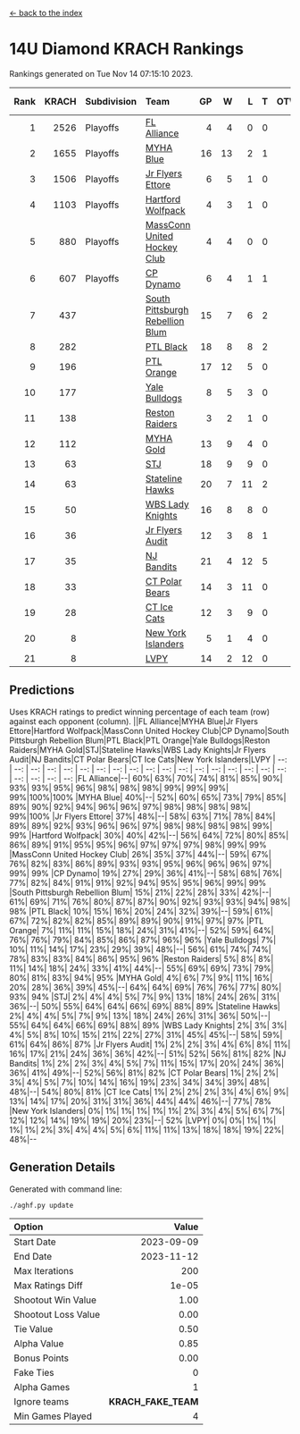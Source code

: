 [<- back to the index](readme.md)
# 14U Diamond KRACH Rankings
Rankings generated on Tue Nov 14 07:15:10 2023.

Rank|KRACH|Subdivision|Team|GP|W|L|T|OTW|OTL|SoS|Exp Wins|Win Diff
---:|---:|:---|:---|---:|---:|---:|---:|---:|---:|---:|---:|---:
1|2526|Playoffs|[FL Alliance](https://gamesheetstats.com/seasons/3663/teams/156905/schedule)|4|4|0|0|0|0|82|4.8|-0.0
2|1655|Playoffs|[MYHA Blue](https://gamesheetstats.com/seasons/3663/teams/140816/schedule)|16|13|2|1|2|0|366|14.4|0.0
3|1506|Playoffs|[Jr Flyers Ettore](https://gamesheetstats.com/seasons/3663/teams/140817/schedule)|6|5|1|0|0|1|399|5.9|0.0
4|1103|Playoffs|[Hartford Wolfpack](https://gamesheetstats.com/seasons/3663/teams/140814/schedule)|4|3|1|0|0|1|489|3.9|0.0
5|880|Playoffs|[MassConn United Hockey Club](https://gamesheetstats.com/seasons/3663/teams/140810/schedule)|4|4|0|0|0|0|27|4.9|0.0
6|607|Playoffs|[CP Dynamo](https://gamesheetstats.com/seasons/3663/teams/140823/schedule)|6|4|1|1|0|0|356|5.4|0.0
7|437||[South Pittsburgh Rebellion Blum](https://gamesheetstats.com/seasons/3663/teams/140812/schedule)|15|7|6|2|0|0|691|8.9|0.0
8|282||[PTL Black](https://gamesheetstats.com/seasons/3663/teams/140815/schedule)|18|8|8|2|0|0|714|9.8|-0.0
9|196||[PTL Orange](https://gamesheetstats.com/seasons/3663/teams/140821/schedule)|17|12|5|0|1|0|171|12.9|0.0
10|177||[Yale Bulldogs](https://gamesheetstats.com/seasons/3663/teams/156906/schedule)|8|5|3|0|1|0|137|5.9|0.0
11|138||[Reston Raiders](https://gamesheetstats.com/seasons/3663/teams/140829/schedule)|3|2|1|0|0|0|126|2.9|0.0
12|112||[MYHA Gold](https://gamesheetstats.com/seasons/3663/teams/140824/schedule)|13|9|4|0|0|1|65|9.9|0.0
13|63||[STJ](https://gamesheetstats.com/seasons/3663/teams/140822/schedule)|18|9|9|0|0|0|158|9.9|0.0
14|63||[Stateline Hawks](https://gamesheetstats.com/seasons/3663/teams/140830/schedule)|20|7|11|2|1|1|305|8.9|0.0
15|50||[WBS Lady Knights](https://gamesheetstats.com/seasons/3663/teams/140825/schedule)|16|8|8|0|0|0|287|8.9|0.0
16|36||[Jr Flyers Audit](https://gamesheetstats.com/seasons/3663/teams/140819/schedule)|12|3|8|1|0|0|166|4.4|0.0
17|35||[NJ Bandits](https://gamesheetstats.com/seasons/3663/teams/140811/schedule)|21|4|12|5|0|0|307|7.4|0.0
18|33||[CT Polar Bears](https://gamesheetstats.com/seasons/3663/teams/140818/schedule)|14|3|11|0|0|0|497|3.9|0.0
19|28||[CT Ice Cats](https://gamesheetstats.com/seasons/3663/teams/140826/schedule)|12|3|9|0|0|1|324|3.9|0.0
20|8||[New York Islanders](https://gamesheetstats.com/seasons/3663/teams/140832/schedule)|5|1|4|0|0|0|40|1.9|0.0
21|8||[LVPY](https://gamesheetstats.com/seasons/3663/teams/140820/schedule)|14|2|12|0|0|0|65|2.9|0.0

## Predictions
Uses KRACH ratings to predict winning percentage of each team (row) against each opponent (column).
||FL Alliance|MYHA Blue|Jr Flyers Ettore|Hartford Wolfpack|MassConn United Hockey Club|CP Dynamo|South Pittsburgh Rebellion Blum|PTL Black|PTL Orange|Yale Bulldogs|Reston Raiders|MYHA Gold|STJ|Stateline Hawks|WBS Lady Knights|Jr Flyers Audit|NJ Bandits|CT Polar Bears|CT Ice Cats|New York Islanders|LVPY
| --: | --: | --: | --: | --: | --: | --: | --: | --: | --: | --: | --: | --: | --: | --: | --: | --: | --: | --: | --: | --: | --: 
|FL Alliance|--| 60%| 63%| 70%| 74%| 81%| 85%| 90%| 93%| 93%| 95%| 96%| 98%| 98%| 98%| 99%| 99%| 99%| 99%|100%|100%
|MYHA Blue| 40%|--| 52%| 60%| 65%| 73%| 79%| 85%| 89%| 90%| 92%| 94%| 96%| 96%| 97%| 98%| 98%| 98%| 98%| 99%|100%
|Jr Flyers Ettore| 37%| 48%|--| 58%| 63%| 71%| 78%| 84%| 89%| 89%| 92%| 93%| 96%| 96%| 97%| 98%| 98%| 98%| 98%| 99%| 99%
|Hartford Wolfpack| 30%| 40%| 42%|--| 56%| 64%| 72%| 80%| 85%| 86%| 89%| 91%| 95%| 95%| 96%| 97%| 97%| 97%| 98%| 99%| 99%
|MassConn United Hockey Club| 26%| 35%| 37%| 44%|--| 59%| 67%| 76%| 82%| 83%| 86%| 89%| 93%| 93%| 95%| 96%| 96%| 96%| 97%| 99%| 99%
|CP Dynamo| 19%| 27%| 29%| 36%| 41%|--| 58%| 68%| 76%| 77%| 82%| 84%| 91%| 91%| 92%| 94%| 95%| 95%| 96%| 99%| 99%
|South Pittsburgh Rebellion Blum| 15%| 21%| 22%| 28%| 33%| 42%|--| 61%| 69%| 71%| 76%| 80%| 87%| 87%| 90%| 92%| 93%| 93%| 94%| 98%| 98%
|PTL Black| 10%| 15%| 16%| 20%| 24%| 32%| 39%|--| 59%| 61%| 67%| 72%| 82%| 82%| 85%| 89%| 89%| 90%| 91%| 97%| 97%
|PTL Orange|  7%| 11%| 11%| 15%| 18%| 24%| 31%| 41%|--| 52%| 59%| 64%| 76%| 76%| 79%| 84%| 85%| 86%| 87%| 96%| 96%
|Yale Bulldogs|  7%| 10%| 11%| 14%| 17%| 23%| 29%| 39%| 48%|--| 56%| 61%| 74%| 74%| 78%| 83%| 83%| 84%| 86%| 95%| 96%
|Reston Raiders|  5%|  8%|  8%| 11%| 14%| 18%| 24%| 33%| 41%| 44%|--| 55%| 69%| 69%| 73%| 79%| 80%| 81%| 83%| 94%| 95%
|MYHA Gold|  4%|  6%|  7%|  9%| 11%| 16%| 20%| 28%| 36%| 39%| 45%|--| 64%| 64%| 69%| 76%| 76%| 77%| 80%| 93%| 94%
|STJ|  2%|  4%|  4%|  5%|  7%|  9%| 13%| 18%| 24%| 26%| 31%| 36%|--| 50%| 55%| 64%| 64%| 66%| 69%| 88%| 89%
|Stateline Hawks|  2%|  4%|  4%|  5%|  7%|  9%| 13%| 18%| 24%| 26%| 31%| 36%| 50%|--| 55%| 64%| 64%| 66%| 69%| 88%| 89%
|WBS Lady Knights|  2%|  3%|  3%|  4%|  5%|  8%| 10%| 15%| 21%| 22%| 27%| 31%| 45%| 45%|--| 58%| 59%| 61%| 64%| 86%| 87%
|Jr Flyers Audit|  1%|  2%|  2%|  3%|  4%|  6%|  8%| 11%| 16%| 17%| 21%| 24%| 36%| 36%| 42%|--| 51%| 52%| 56%| 81%| 82%
|NJ Bandits|  1%|  2%|  2%|  3%|  4%|  5%|  7%| 11%| 15%| 17%| 20%| 24%| 36%| 36%| 41%| 49%|--| 52%| 56%| 81%| 82%
|CT Polar Bears|  1%|  2%|  2%|  3%|  4%|  5%|  7%| 10%| 14%| 16%| 19%| 23%| 34%| 34%| 39%| 48%| 48%|--| 54%| 80%| 81%
|CT Ice Cats|  1%|  2%|  2%|  2%|  3%|  4%|  6%|  9%| 13%| 14%| 17%| 20%| 31%| 31%| 36%| 44%| 44%| 46%|--| 77%| 78%
|New York Islanders|  0%|  1%|  1%|  1%|  1%|  1%|  2%|  3%|  4%|  5%|  6%|  7%| 12%| 12%| 14%| 19%| 19%| 20%| 23%|--| 52%
|LVPY|  0%|  0%|  1%|  1%|  1%|  1%|  2%|  3%|  4%|  4%|  5%|  6%| 11%| 11%| 13%| 18%| 18%| 19%| 22%| 48%|--

## Generation Details

Generated with command line:
```
./aghf.py update
```

| Option | Value |
| :----- | ----: |
| Start Date | 2023-09-09 |
| End Date | 2023-11-12 |
| Max Iterations | 200 |
| Max Ratings Diff | 1e-05 |
| Shootout Win Value | 1.00 |
| Shootout Loss Value | 0.00 |
| Tie Value | 0.50 |
| Alpha Value | 0.85 |
| Bonus Points | 0.00 |
| Fake Ties | 0 |
| Alpha Games | 1 |
| Ignore teams | __KRACH_FAKE_TEAM__ |
| Min Games Played | 4 |

